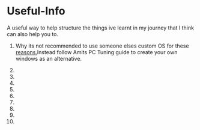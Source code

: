 # Useful-Info
A useful way to help structure the things ive learnt in my journey that I think can also help you to.

1. Why its not recommended to use someone elses custom OS for these [reasons.](#/Dont-use-customos)Instead follow Amits PC Tuning guide to create your own windows as an alternative.

2. 


3.


4. 


5.


6.


7.


8.


9.


10.

































